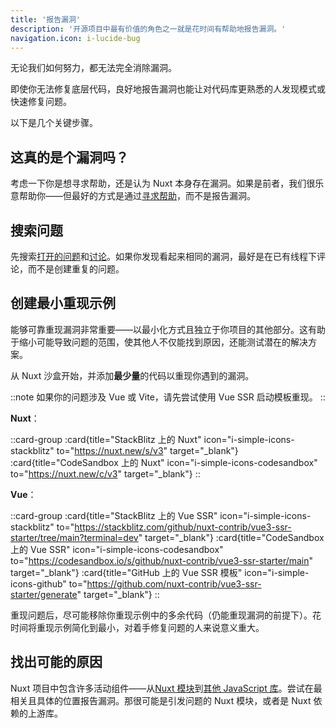 ```yaml
---
title: '报告漏洞'
description: '开源项目中最有价值的角色之一就是花时间有帮助地报告漏洞。'
navigation.icon: i-lucide-bug
---
```


无论我们如何努力，都无法完全消除漏洞。

即使你无法修复底层代码，良好地报告漏洞也能让对代码库更熟悉的人发现模式或快速修复问题。

以下是几个关键步骤。

## 这真的是个漏洞吗？

考虑一下你是想寻求帮助，还是认为 Nuxt 本身存在漏洞。如果是前者，我们很乐意帮助你——但最好的方式是通过[寻求帮助](/docs/community/getting-help)，而不是报告漏洞。

## 搜索问题

先搜索[打开的问题](https://github.com/nuxt/nuxt/issues)和[讨论](https://github.com/nuxt/nuxt/discussions)。如果你发现看起来相同的漏洞，最好是在已有线程下评论，而不是创建重复的问题。

## 创建最小重现示例

能够可靠重现漏洞非常重要——以最小化方式且独立于你项目的其他部分。这有助于缩小可能导致问题的范围，使其他人不仅能找到原因，还能测试潜在的解决方案。

从 Nuxt 沙盒开始，并添加**最少量**的代码以重现你遇到的漏洞。

::note
如果你的问题涉及 Vue 或 Vite，请先尝试使用 Vue SSR 启动模板重现。
::

**Nuxt**：

::card-group
  :card{title="StackBlitz 上的 Nuxt" icon="i-simple-icons-stackblitz" to="https://nuxt.new/s/v3" target="_blank"}
  :card{title="CodeSandbox 上的 Nuxt" icon="i-simple-icons-codesandbox" to="https://nuxt.new/c/v3" target="_blank"}
::

**Vue**：

::card-group
  :card{title="StackBlitz 上的 Vue SSR" icon="i-simple-icons-stackblitz" to="https://stackblitz.com/github/nuxt-contrib/vue3-ssr-starter/tree/main?terminal=dev" target="_blank"}
  :card{title="CodeSandbox 上的 Vue SSR" icon="i-simple-icons-codesandbox" to="https://codesandbox.io/s/github/nuxt-contrib/vue3-ssr-starter/main" target="_blank"}
  :card{title="GitHub 上的 Vue SSR 模板" icon="i-simple-icons-github" to="https://github.com/nuxt-contrib/vue3-ssr-starter/generate" target="_blank"}
::

重现问题后，尽可能移除你重现示例中的多余代码（仍能重现漏洞的前提下）。花时间将重现示例简化到最小，对着手修复问题的人来说意义重大。

## 找出可能的原因

Nuxt 项目中包含许多活动组件——从[Nuxt 模块](/modules)到[其他 JavaScript 库](https://www.npmjs.com)。尝试在最相关且具体的位置报告漏洞。那很可能是引发问题的 Nuxt 模块，或者是 Nuxt 依赖的上游库。